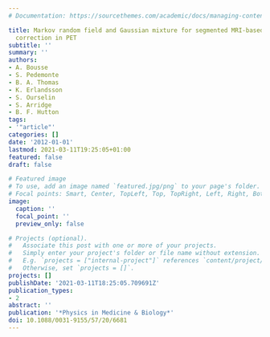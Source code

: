 ```yaml
---
# Documentation: https://sourcethemes.com/academic/docs/managing-content/

title: Markov random field and Gaussian mixture for segmented MRI-based partial volume
  correction in PET
subtitle: ''
summary: ''
authors:
- A. Bousse
- S. Pedemonte
- B. A. Thomas
- K. Erlandsson
- S. Ourselin
- S. Arridge
- B. F. Hutton
tags:
- '"article"'
categories: []
date: '2012-01-01'
lastmod: 2021-03-11T19:25:05+01:00
featured: false
draft: false

# Featured image
# To use, add an image named `featured.jpg/png` to your page's folder.
# Focal points: Smart, Center, TopLeft, Top, TopRight, Left, Right, BottomLeft, Bottom, BottomRight.
image:
  caption: ''
  focal_point: ''
  preview_only: false

# Projects (optional).
#   Associate this post with one or more of your projects.
#   Simply enter your project's folder or file name without extension.
#   E.g. `projects = ["internal-project"]` references `content/project/deep-learning/index.md`.
#   Otherwise, set `projects = []`.
projects: []
publishDate: '2021-03-11T18:25:05.709691Z'
publication_types:
- 2
abstract: ''
publication: '*Physics in Medicine & Biology*'
doi: 10.1088/0031-9155/57/20/6681
---
```

